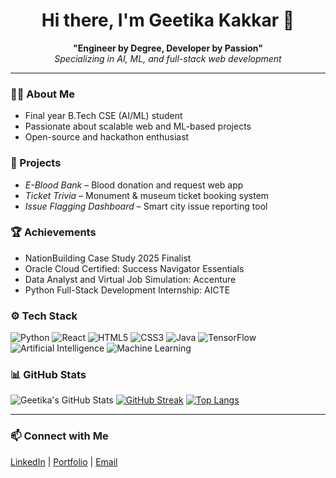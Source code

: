 <h1 align="center">Hi there, I'm Geetika Kakkar 👋</h1>

<p align="center">
  <b>"Engineer by Degree, Developer by Passion"</b><br>
  <i>Specializing in AI, ML, and full-stack web development</i>
</p>

---

### 🧑‍💻 About Me
- Final year B.Tech CSE (AI/ML) student
- Passionate about scalable web and ML-based projects
- Open-source and hackathon enthusiast

### 🚀 Projects
- *E-Blood Bank* – Blood donation and request web app  
- *Ticket Trivia* – Monument & museum ticket booking system  
- *Issue Flagging Dashboard* – Smart city issue reporting tool  

### 🏆 Achievements
- NationBuilding Case Study 2025 Finalist  
- Oracle Cloud Certified: Success Navigator Essentials
- Data Analyst and Virtual Job Simulation: Accenture
- Python Full-Stack Development Internship: AICTE

### ⚙ Tech Stack
![Python](https://img.shields.io/badge/Python-3776AB?style=for-the-badge&logo=python&logoColor=white)
![React](https://img.shields.io/badge/React-20232A?style=for-the-badge&logo=react)
![HTML5](https://img.shields.io/badge/HTML5-E34F26?style=for-the-badge&logo=html5)
![CSS3](https://img.shields.io/badge/CSS3-1572B6?style=for-the-badge&logo=css3)
![Java](https://img.shields.io/badge/Java-ED8B00?style=for-the-badge&logo=openjdk&logoColor=white)
![TensorFlow](https://img.shields.io/badge/TensorFlow-FF6F00?style=for-the-badge&logo=tensorflow&logoColor=white)
![Artificial Intelligence](https://img.shields.io/badge/Artificial%20Intelligence-563D7C?style=for-the-badge&logo=ai&logoColor=white)
![Machine Learning](https://img.shields.io/badge/Machine%20Learning-009688?style=for-the-badge&logo=matrix&logoColor=white)

### 📊 GitHub Stats
![Geetika's GitHub Stats](https://github-readme-stats.vercel.app/api?username=geetika740&show_icons=true&theme=dark)
[![GitHub Streak](https://streak-stats.demolab.com?user=geetika740&theme=dark)](https://git.io/streak-stats)
[![Top Langs](https://github-readme-stats.vercel.app/api/top-langs/?username=geetika740&layout=compact&theme=dark)](https://github.com/anuraghazra/github-readme-stats)


---

### 📫 Connect with Me
[LinkedIn](http://linkedin.com/in/geetika-kakkar-bb0145220) | [Portfolio]( https://geetika740.github.io/My_Portfolio/) | [Email](mailto:kakkargeetika200@gmail.com)
